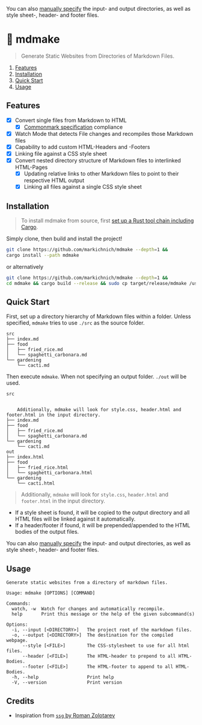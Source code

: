 You can also [manually specify](#usage) the input- and output directories, as well as style sheet-, header- and footer files.

# 📜 mdmake

> Generate Static Websites from Directories of Markdown Files.

1. [Features](#features)
2. [Installation](#installation)
3. [Quick Start](#quick-start)
4. [Usage](#usage)

## Features

- [x] Convert single files from Markdown to HTML
  - [x] [Commonmark specification](https://spec.commonmark.org/0.30/) compliance
- [x] Watch Mode that detects File changes and recompiles those Markdown files
- [x] Capability to add custom HTML-Headers and -Footers
- [x] Linking file against a CSS style sheet
- [x] Convert nested directory structure of Markdown files to interlinked HTML-Pages
  - [x] Updating relative links to other Markdown files to point to their respective HTML output
  - [x] Linking all files against a single CSS style sheet

## Installation

> To install mdmake from source, first [set up a Rust tool chain including Cargo](https://rustup.rs/).

Simply clone, then build and install the project!

```sh
git clone https://github.com/markichnich/mdmake --depth=1 &&
cargo install --path mdmake
```
or alternatively

```sh
git clone https://github.com/markichnich/mdmake --depth=1 &&
cd mdmake && cargo build --release && sudo cp target/release/mdmake /usr/bin
```


## Quick Start

First, set up a directory hierarchy of Markdown files within a folder.
Unless specified, `mdmake` tries to use `./src` as the source folder.

```text
src
├── index.md
├── food
│   ├── fried_rice.md
│   └── spaghetti_carbonara.md
└── gardening
    └── cacti.md
```
Then execute `mdmake`.
When not specifying an output folder. `./out` will be used.

```text
src


    Additionally, mdmake will look for style.css, header.html and footer.html in the input directory.
├── index.md
├── food
│   ├── fried_rice.md
│   └── spaghetti_carbonara.md
└── gardening
    └── cacti.md
out
├── index.html
├── food
│   ├── fried_rice.html
│   └── spaghetti_carbonara.html
└── gardening
    └── cacti.html
```

> Additionally, `mdmake` will look for `style.css`, `header.html` and `footer.html` in the input directory.
- If a style sheet is found, it will be copied to the output directory and all HTML files will be linked against it automatically.
- If a header/footer if found, it will be prepended/appended to the HTML bodies of the output files.


You can also [manually specify](#usage) the input- and output directories, as well as style sheet-, header- and footer files.

## Usage

```
Generate static websites from a directory of markdown files.

Usage: mdmake [OPTIONS] [COMMAND]

Commands:
  watch, -w  Watch for changes and automatically recompile.
  help       Print this message or the help of the given subcommand(s)

Options:
  -i, --input [<DIRECTORY>]   The project root of the markdown files.
  -o, --output [<DIRECTORY>]  The destination for the compiled webpage.
      --style [<FILE>]        The CSS-stylesheet to use for all html files.
      --header [<FILE>]       The HTML-header to prepend to all HTML-Bodies.
      --footer [<FILE>]       The HTML-footer to append to all HTML-Bodies.
  -h, --help                  Print help
  -V, --version               Print version
```

## Credits

- Inspiration from [`ssg` by Roman Zolotarev](https://romanzolotarev.com/ssg.html)
